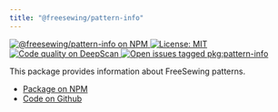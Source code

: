 ```yaml
---
title: "@freesewing/pattern-info"
---
```


<p>
  <a
    href='https://www.npmjs.com/package/@freesewing/pattern-info'
    title='@freesewing/pattern-info on NPM'
  >
    <img
      src='https://img.shields.io/npm/v/@freesewing/pattern-info.svg'
      alt='@freesewing/pattern-info on NPM'
    />
  </a>
  <a 
    href="https://opensource.org/licenses/MIT" 
    title="License: MIT" 
  >
    <img
      src='https://img.shields.io/npm/l/@freesewing/pattern-info.svg?label=License'
      alt="License: MIT"
    />
  </a>
  <a
    href="https://deepscan.io/dashboard#view=project&tid=2114&pid=2993&bid=23256"
    title="Code quality on DeepScan"
  >
    <img
      src="https://deepscan.io/api/teams/2114/projects/2993/branches/23256/badge/grade.svg"
      alt="Code quality on DeepScan"
    />
  </a>
  <a
    href='https://github.com/freesewing/freesewing/issues?q=is%3Aissue+is%3Aopen+label%3Apkg%3Apattern-info'
    title='Open issues tagged pkg:pattern-info'
  >
    <img
      src='https://img.shields.io/github/issues/freesewing/freesewing/pkg:pattern-info.svg?label=Issues'
      alt='Open issues tagged pkg:pattern-info'
    />
  </a>
</p>

This package provides information about FreeSewing patterns.

<ul class='links'>
  <li><a href='https://www.npmjs.com/package/@freesewing/pattern-info'>Package on NPM</a></li>
  <li><a href='https://github.com/freesewing/freesewing/tree/develop/packages/pattern-info'>Code on Github</a></li>
</ul>

